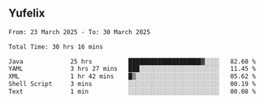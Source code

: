 ## Yufelix

<!--START_SECTION:waka-->

```txt
From: 23 March 2025 - To: 30 March 2025

Total Time: 30 hrs 16 mins

Java             25 hrs          ████████████████████▓░░░░   82.60 %
YAML             3 hrs 27 mins   ███░░░░░░░░░░░░░░░░░░░░░░   11.45 %
XML              1 hr 42 mins    █▒░░░░░░░░░░░░░░░░░░░░░░░   05.62 %
Shell Script     3 mins          ░░░░░░░░░░░░░░░░░░░░░░░░░   00.19 %
Text             1 min           ░░░░░░░░░░░░░░░░░░░░░░░░░   00.08 %
```

<!--END_SECTION:waka-->


